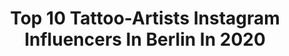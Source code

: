 ---
title: Top 10 Tattoo-Artists Instagram Influencers In Berlin In 2020
description: >-
  Find top tattoo-artists Instagram influencers in Berlin in 2020. Most popular hashtags: #berlintattoo #tattooartist #tattooart #portraittattoo.
platform: Instagram
profiles:
  - username: "albareyk"
    fullname: >-
      Tattoo Artist Berlin ✨
    location: "Germany"
    followers: 16694
    engagement: 217
    commentsToLikes: 0.007619
    id: ckap1qx8ovqgw0i78zprhu99a
    verified: false
    hashtags: "#artistberlin, #smalltattoos, #abstractart, #healedtattoo"
  - username: "koray_karagozler"
    fullname: >-
      KORAY • KARAGÖZLER
    location: "Germany"
    followers: 196259
    engagement: 276
    commentsToLikes: 0.022031
    id: ck0u1vnmoy5q40i19ff777usb
    verified: false
    hashtags: "#abstractworld, #star, #universe, #drawings"
  - username: "dotstolines"
    fullname: >-
      Chaim Machlev
    location: "Germany"
    followers: 509573
    engagement: 82
    commentsToLikes: 0.008921
    id: ck6tp4lyzht040j71iarm4dm9
    verified: true
    hashtags: "#filipleu, #artwork, #antique, #art"
  - username: "tattoo_hasso"
    fullname: >-
      TATTOO ARTIST FROM BERLIN📍
    location: "Germany"
    followers: 22161
    engagement: 465
    commentsToLikes: 0.022446
    id: ck5bzpxfbrmex0i11a3j57dfw
    verified: false
    hashtags: "#oldschooltattoo, #tigertattoos, #potreressam, #tattooart"
  - username: "gullsahkaraca"
    fullname: >-
      •Gülşah KARACA•
    location: "Germany"
    followers: 60319
    engagement: 245
    commentsToLikes: 0.022965
    id: ck6ubk32ta1ny0j71yt21h3b4
    verified: false
    hashtags: "#brussels, #motiongraphic, #olive, #child"
  - username: "gymgamergirl"
    fullname: >-
      GYMGAMERGIRL🎰
    location: "Germany"
    followers: 339666
    engagement: 515
    commentsToLikes: 0.012989
    id: ck6u72o85j4ff0j719ob8d6ka
    verified: false
    hashtags: "#twitchgermany, #tattedup, #nasty, #gungirl"
  - username: "unclea"
    fullname: >-
      unclea
    location: "Germany"
    followers: 47233
    engagement: 251
    commentsToLikes: 0.023562
    id: ck134pkj7xkzc0i19zcpjpszz
    verified: false
    hashtags: "#motorcycle, #blackmetalgirl, #witchtattoo, #harleydavidson"
  - username: "pitoseturi"
    fullname: >-
      Stfvelvet
    location: "Germany"
    followers: 38945
    engagement: 451
    commentsToLikes: 0.004854
    id: ck5c45tap0nve0i11bp6v7rmn
    verified: false
    hashtags: "#snakeprint, #black, #dragon, #tattlife"
  - username: "demir.ink"
    fullname: >-
      Fahrettin Demir
    location: "Germany"
    followers: 31862
    engagement: 369
    commentsToLikes: 0.037016
    id: ck6tobpxzd64l0j71uvfavs8f
    verified: false
    hashtags: "#batman, #ink, #portredovme, #catwoman"
  - username: "lilyfatbird"
    fullname: >-
      Lily Darcy Gallup 🧪🦠
    location: "Germany"
    followers: 2835
    engagement: 1538
    commentsToLikes: 0.035222
    id: ck15szzmofoaq0i19a6jofiek
    verified: false
    hashtags: "#robertsmith, #joker, #complete, #kimono"
---